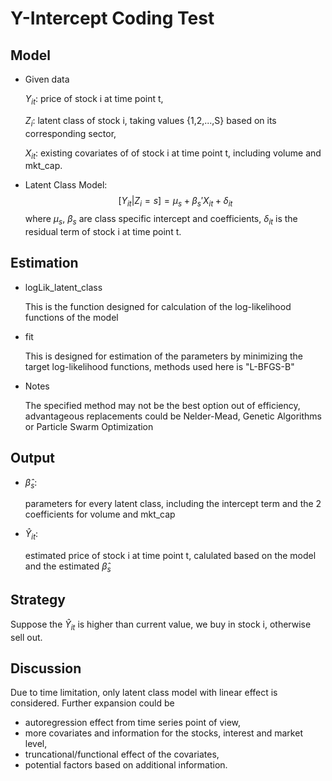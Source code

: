 # Y-Intercept Coding Test

## Model
  
- Given data
  
  $Y_{it}$: price of stock i at time point t,
  
  $Z_{i}$: latent class of stock i, taking values {1,2,...,S} based on its corresponding sector,
  
  $X_{it}$: existing covariates of of stock i at time point t, including volume and mkt_cap.

  
- Latent Class Model: $$[Y_{it}|Z_{i}=s] = \mu_s + \beta_s' X_{it} +\delta_{it}$$
  where $\mu_s$, $\beta_s$ are class specific intercept and coefficients, $\delta_{it}$ is the residual term of stock i at time point t.
  
## Estimation 

- logLik_latent_class

  This is the function designed for calculation of the log-likelihood functions of the model

- fit

  This is designed for estimation of the parameters by minimizing the target log-likelihood functions, methods used here is "L-BFGS-B"

- Notes

  The specified method may not be the best option out of efficiency, advantageous replacements could be Nelder-Mead, Genetic Algorithms or Particle Swarm Optimization

## Output

- $\hat{\beta}_s$:

  parameters for every latent class, including the intercept term and the 2 coefficients for volume and mkt_cap
 
- $\hat{Y}_{it}$:

  estimated price of stock i at time point t, calulated based on the model and the estimated $\hat{\beta}_s$

## Strategy

  Suppose the $\hat{Y}_{it}$ is higher than current value, we buy in stock i, otherwise sell out.

## Discussion

  Due to time limitation, only latent class model with linear effect is considered. Further expansion could be
  - autoregression effect from time series point of view,
  - more covariates and information for the stocks, interest and market level,
  - truncational/functional effect of the covariates,
  - potential factors based on additional information.
  
